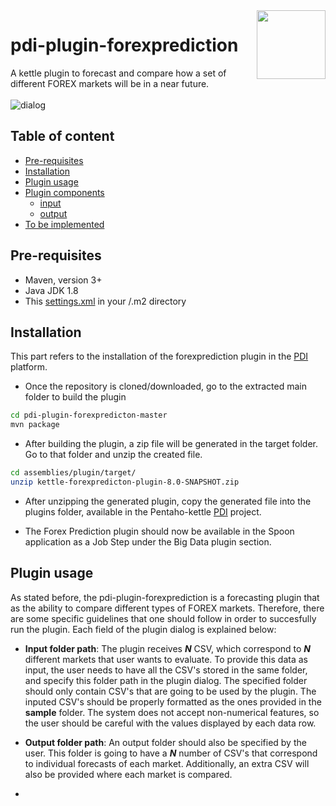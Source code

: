 <a href="https://www.pentaho.com/">
    <img src="https://businessintelligence.com/wp-content/themes/bi/assets/images/vendor/pentaho-logo.png" align="right" height="110" />
</a>

# pdi-plugin-forexprediction

A kettle plugin to forecast and compare how a set of different FOREX markets will be in a near future.
<br><br>
![dialog](https://user-images.githubusercontent.com/11192624/29817759-29d8a2fc-8cb1-11e7-9acd-d24494f51ebf.png)

## Table of content

- [Pre-requisites](#pre-requisites)
- [Installation](#installation)
- [Plugin usage](#plugin-usage)
- [Plugin components](#plugin-components)
  - [input](#input)
  - [output](#output)
- [To be implemented](#to-be-implemented)

## Pre-requisites 
* Maven, version 3+
* Java JDK 1.8
* This [settings.xml](https://github.com/pentaho/maven-parent-poms/blob/master/maven-support-files/settings.xml) 
in your <user-home>/.m2 directory

## Installation

This part refers to the installation of the forexprediction plugin in the [PDI](https://github.com/pentaho/pentaho-kettle) platform.

* Once the repository is cloned/downloaded, go to the extracted main folder to build the plugin
```bash
cd pdi-plugin-forexpredicton-master
mvn package
```
* After building the plugin, a zip file will be generated in the target folder. Go to that folder and unzip the created file.
```bash
cd assemblies/plugin/target/
unzip kettle-forexpredicton-plugin-8.0-SNAPSHOT.zip
```
* After unzipping the generated plugin, copy the generated file into the plugins folder, available in the Pentaho-kettle  [PDI](https://github.com/pentaho/pentaho-kettle) project.

* The Forex Prediction plugin should now be available in the Spoon application as a Job Step under the Big Data plugin section.

## Plugin usage

As stated before, the pdi-plugin-forexprediction is a forecasting plugin that as the ability to compare different types of FOREX markets. Therefore, there are some specific guidelines that one should follow in order to succesfully run the plugin. Each field of the plugin dialog is explained below:

* __Input folder path__: The plugin receives *__N__* CSV, which correspond to *__N__* different markets that user wants to evaluate. To provide this data as input, the user needs to have all the CSV's stored in the same folder, and specify this folder path in the plugin dialog. The specified folder should only contain CSV's that are going to be used by the plugin. The inputed CSV's should be properly formatted as the ones provided in the __sample__ folder. The system does not accept non-numerical features, so the user should be careful with the values displayed by each data row. 

* __Output folder path__: An output folder should also be specified by the user. This folder is going to have a *__N__* number of CSV's that correspond to individual forecasts of each market. Additionally, an extra CSV will also be provided where each market is compared.

*





